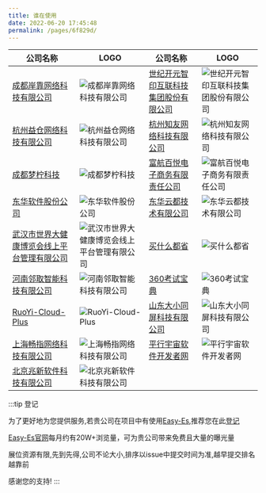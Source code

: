 ```yaml
---
title: 谁在使用
date: 2022-06-20 17:45:48
permalink: /pages/6f829d/
---
```


| 公司名称                               | LOGO | 公司名称                               | LOGO |              
| -------------------------------------- | -------------------------------- | -------------------------------------- | -------------------------------- |
|[成都岸靠网络科技有限公司](unknow)| ![成都岸靠网络科技有限公司](/img/users/ka.png) | [世纪开元智印互联科技集团股份有限公司](www.jiansheji.cn)  | ![世纪开元智印互联科技集团股份有限公司](/img/users/sjky.png)|
|[杭州益仓网络科技有限公司](unknow)| ![杭州益仓网络科技有限公司](/img/users/hzyc.png)|[杭州知友网络科技有限公司](unknow)| ![杭州知友网络科技有限公司](/img/users/hzzy.png)|       
|[成都梦柠科技](http://www.mengning.xyz/)| ![成都梦柠科技](/img/users/cdmnkj.png)| [富航百悦电子商务有限责任公司](http://officialpc.fuhangbeiyue.com/)| ![富航百悦电子商务有限责任公司](/img/users/fhby.png)|
|[东华软件股份公司](http://www.dhcc.com.cn/)| ![东华软件股份公司](/img/users/dhrj.png) | [东华云都技术有限公司](http://dhcclouds.com/)| ![东华云都技术有限公司](/img/users/dhyd.png)|
|[武汉市世界大健康博览会线上平台管理有限公司](https://www.hbwhexpo.com/)| ![武汉市世界大健康博览会线上平台管理有限公司](/img/users/sjdjk.png) |[买什么都省](https://www.msmds.cn) | ![买什么都省](/img/users/zckj.png)|
|[河南邻取智能科技有限公司](https://linqugui.com)| ![河南邻取智能科技有限公司](/img/users/lqzn.png) |[360考试宝典](https://www.360ksbd.com) |![360考试宝典](/img/users/ksbd.png) |
|[RuoYi-Cloud-Plus](https://gitee.com/JavaLionLi/RuoYi-Cloud-Plus)| ![RuoYi-Cloud-Plus](/img/users/rycp.png) |[山东大小同屏科技有限公司](https://www.daxiaotongping.com)|![山东大小同屏科技有限公司](/img/users/dxtp.png)|
|[上海畅指网络科技有限公司](https://www.ldplayer.net/)| ![上海畅指网络科技有限公司](/img/users/shczwlkj.png) |[平行宇宙软件开发者网](https://www.pusdn.com/)|![平行宇宙软件开发者网](/img/users/pxyz.png)|
|[北京兆新软件科技有限公司](https://www.jeesing.com/)| ![北京兆新软件科技有限公司](/img/users/bjzx.png) |||
:::tip 登记

为了更好地为您提供服务,若贵公司在项目中有使用[Easy-Es](https://easy-es.cn/),推荐您在此[登记](https://gitee.com/dromara/easy-es/issues/I5BKHI)

[Easy-Es官网](https://easy-es.cn/)每月约有20W+浏览量，可为贵公司带来免费且大量的曝光量

展位资源有限,先到先得,公司不论大小,排序以issue中提交时间为准,越早提交排名越靠前

感谢您的支持!
:::